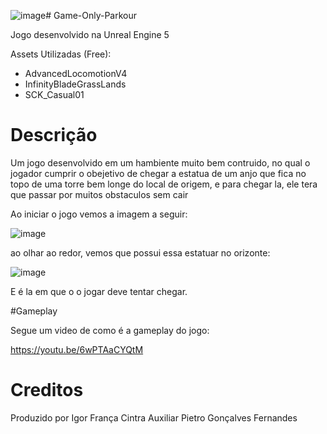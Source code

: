 ![image](https://github.com/IgorFranc/Game-only-up-de-pobre/assets/70240398/461fc9ed-73f1-4bf8-9f7f-b19eab2657ba)# Game-Only-Parkour

Jogo desenvolvido na Unreal Engine 5

Assets Utilizadas (Free):

- AdvancedLocomotionV4
- InfinityBladeGrassLands
- SCK_Casual01

# Descrição

Um jogo desenvolvido em um hambiente muito bem contruido, no qual o jogador cumprir o obejetivo de chegar a estatua de um anjo que fica no topo
de uma torre bem longe do local de origem, e para chegar la, ele tera que passar por muitos obstaculos sem cair

Ao iniciar o jogo vemos a imagem a seguir:

![image](https://github.com/IgorFranc/Game-only-up-de-pobre/assets/70240398/1f466942-0b5e-4ee2-ab91-a24b873d8f8e)

ao olhar ao redor, vemos que possui essa estatuar no orizonte:

![image](https://github.com/IgorFranc/Game-only-up-de-pobre/assets/70240398/aad1352b-f8cd-4273-85ad-dca8175c42a7)

E é la em que o o jogar deve tentar chegar.

#Gameplay

Segue um video de como é a gameplay do jogo:

https://youtu.be/6wPTAaCYQtM

# Creditos

Produzido por Igor França Cintra 
Auxiliar Pietro Gonçalves Fernandes 


